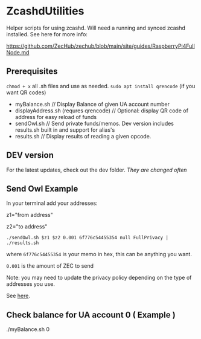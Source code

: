 # ZcashdUtilities
Helper scripts for using zcashd. Will need a running and synced zcashd installed. See here for more info:

https://github.com/ZecHub/zechub/blob/main/site/guides/RaspberryPi4FullNode.md

## Prerequisites

`chmod + x` all .sh files and use as needed.
`sudo apt install qrencode` (if you want QR codes)

* myBalance.sh                               // Display Balance of given UA account number
* displayAddress.sh (requres qrencode)       // Optional: display QR code of address for easy reload of funds
* sendOwl.sh                                 // Send private funds/memos. Dev version includes results.sh built in and support for alias's
* results.sh                                 // Display results of reading a given opcode.

## DEV version

For the latest updates, check out the dev folder. *They are changed often*

## Send Owl Example
In your terminal add your addresses:

z1="from address"

z2="to address"

`./sendOwl.sh $z1 $z2 0.001 6f776c54455354 null FullPrivacy | ./results.sh`

where `6f776c54455354` is your memo in hex, this can be anything you want.

`0.001` is the amount of ZEC to send

Note: you may need to update the privacy policy depending on the type of addresses you use.

See [here](https://zcash.github.io/rpc/z_sendmany.html).

## Check balance for UA account 0 ( Example )
./myBalance.sh 0
